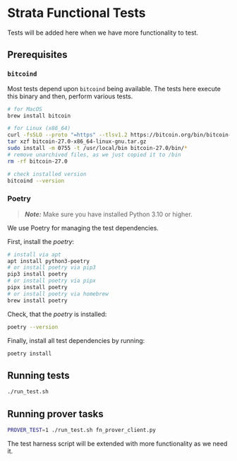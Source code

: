 # Strata Functional Tests

Tests will be added here when we have more functionality to test.

## Prerequisites

### `bitcoind`

Most tests depend upon `bitcoind` being available. The tests here execute
this binary and then, perform various tests.

```bash
# for MacOS
brew install bitcoin
```

```bash
# for Linux (x86_64)
curl -fsSLO --proto "=https" --tlsv1.2 https://bitcoin.org/bin/bitcoin-core-27.0/bitcoin-27.0-x86_64-linux-gnu.tar.gz
tar xzf bitcoin-27.0-x86_64-linux-gnu.tar.gz
sudo install -m 0755 -t /usr/local/bin bitcoin-27.0/bin/*
# remove unarchived files, as we just copied it to /bin
rm -rf bitcoin-27.0
```

```bash
# check installed version
bitcoind --version
```

### Poetry

> **_Note:_** Make sure you have installed Python 3.10 or higher.

We use Poetry for managing the test dependencies.

First, install the _poetry_:

```bash
# install via apt
apt install python3-poetry
# or install poetry via pip3
pip3 install poetry
# or install poetry via pipx
pipx install poetry
# or install poetry via homebrew
brew install poetry
```

Check, that the _poetry_ is installed:
```bash
poetry --version
```

Finally, install all test dependencies by running:
```bash
poetry install
```

## Running tests

```bash
./run_test.sh
```

## Running prover tasks

```bash
PROVER_TEST=1 ./run_test.sh fn_prover_client.py
```

The test harness script will be extended with more functionality as we need it.
